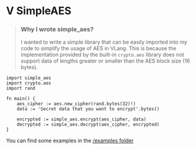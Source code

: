 # V SimpleAES

> ### Why I wrote simple_aes?
> I wanted to write a simple library that can be easily imported into my code to simplify the usage of AES in VLang. This is because the implementation provided by the built-in `crypto.aes` library does not support data of lengths greater or smaller than the AES block size (16 bytes).

```vlang
import simple_aes
import crypto.aes
import rand

fn main() {
	aes_cipher := aes.new_cipher(rand.bytes(32)!)
	data := 'Secret data that you want to encrypt'.bytes()

	encrypted := simple_aes.encrypt(aes_cipher, data)
	decrypted := simple_aes.decrypt(aes_cipher, encrypted)
}
```

You can find some examples in the [/examples folder](/examples)
